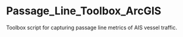 # Passage_Line_Toolbox_ArcGIS
 Toolbox script for capturing passage line metrics of AIS vessel traffic.
